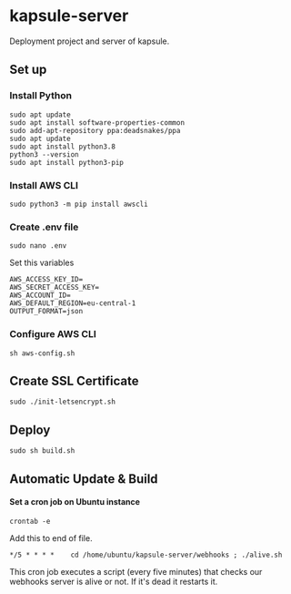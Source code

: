 # kapsule-server

Deployment project and server of kapsule.

## Set up

### Install Python

```
sudo apt update
sudo apt install software-properties-common
sudo add-apt-repository ppa:deadsnakes/ppa
sudo apt update
sudo apt install python3.8
python3 --version
sudo apt install python3-pip
```

### Install AWS CLI

`sudo python3 -m pip install awscli`

### Create .env file

`sudo nano .env`

Set this variables

``` 
AWS_ACCESS_KEY_ID=
AWS_SECRET_ACCESS_KEY=
AWS_ACCOUNT_ID=
AWS_DEFAULT_REGION=eu-central-1
OUTPUT_FORMAT=json
```

### Configure AWS CLI

`sh aws-config.sh`

## Create SSL Certificate

```
sudo ./init-letsencrypt.sh
```


## Deploy

```
sudo sh build.sh
```

## Automatic Update & Build 

#### Set a cron job on Ubuntu instance

`crontab -e`

Add this to end of file. 

```
*/5 * * * *    cd /home/ubuntu/kapsule-server/webhooks ; ./alive.sh
```

This cron job executes a script (every five minutes) that checks our webhooks server is alive or not. If it's dead it restarts it.  



